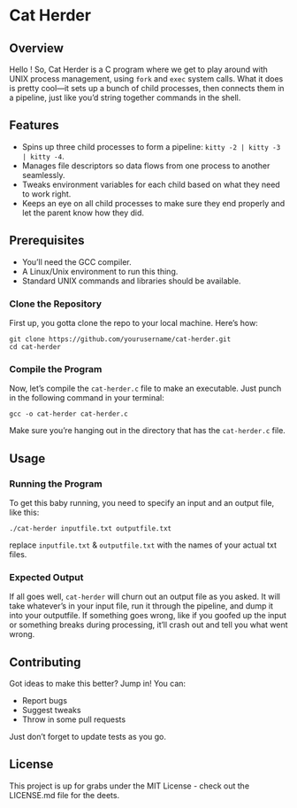 # Cat Herder

## Overview
Hello ! So, Cat Herder is a C program where we get to play around with UNIX process management, using `fork` and `exec` system calls. What it does is pretty cool—it sets up a bunch of child processes, then connects them in a pipeline, just like you’d string together commands in the shell.

## Features
- Spins up three child processes to form a pipeline: `kitty -2 | kitty -3 | kitty -4`.
- Manages file descriptors so data flows from one process to another seamlessly.
- Tweaks environment variables for each child based on what they need to work right.
- Keeps an eye on all child processes to make sure they end properly and let the parent know how they did.

## Prerequisites
- You’ll need the GCC compiler.
- A Linux/Unix environment to run this thing.
- Standard UNIX commands and libraries should be available.

### Clone the Repository
First up, you gotta clone the repo to your local machine. Here’s how:

```
git clone https://github.com/yourusername/cat-herder.git
cd cat-herder
```

### Compile the Program
Now, let’s compile the `cat-herder.c` file to make an executable. Just punch in the following command in your terminal:

```
gcc -o cat-herder cat-herder.c
```

Make sure you’re hanging out in the directory that has the `cat-herder.c` file.

## Usage

### Running the Program
To get this baby running, you need to specify an input and an output file, like this:

```
./cat-herder inputfile.txt outputfile.txt
```

replace `inputfile.txt` & `outputfile.txt` with the names of your actual txt files.

### Expected Output
If all goes well, `cat-herder` will churn out an output file as you asked. It will take whatever’s in your input file, run it through the pipeline, and dump it into your outputfile. If something goes wrong, like if you goofed up the input or something breaks during processing, it’ll crash out and tell you what went wrong.

## Contributing
Got ideas to make this better? Jump in! You can:
- Report bugs
- Suggest tweaks
- Throw in some pull requests

Just don’t forget to update tests as you go.

## License
This project is up for grabs under the MIT License - check out the LICENSE.md file for the deets.
